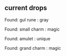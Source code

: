 ## current drops

Found: gul rune : gray
Found: small charm : magic
Found: amulet : unique
Found: grand charm : magic
